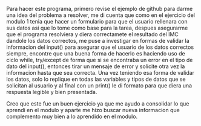 Para hacer este programa, primero revise el ejemplo de github para darme una idea del problema a resolver, me di cuenta
que como en el ejercicio del modulo 1 tenia que hacer un formulario para que el usuario rellenara con sus datos
asi que lo tome como base para la tarea, despues asegurarme que el programa resolviera y diera correctamete el resultado
del IMC dandole los datos correctos, me puse a investigar en formas de validar la informacion del input() para asegurar
que el usuario de los datos correctos siempre, encontre que una buena forma de hacerlo es haciendo uso de ciclo while,
try/except de forma que si se encontraba un error en el tipo de dato del input(), entonces tirar un mensaje de error
y solicite otra vez la informacion hasta que sea correcta. Una vez teniendo esa forma de validar los datos, solo lo
replique en todas las variables y tipos de datos que se solicitan al usuario y al final con un print() le di formato
para que diera una respuesta legible y bien presentada.

Creo que este fue un buen ejercicio ya que me ayudo a consolidar lo que aprendi en el modulo y aparte me hizo buscar
nueva informacion que complemento muy bien a lo aprendido en el modulo.
